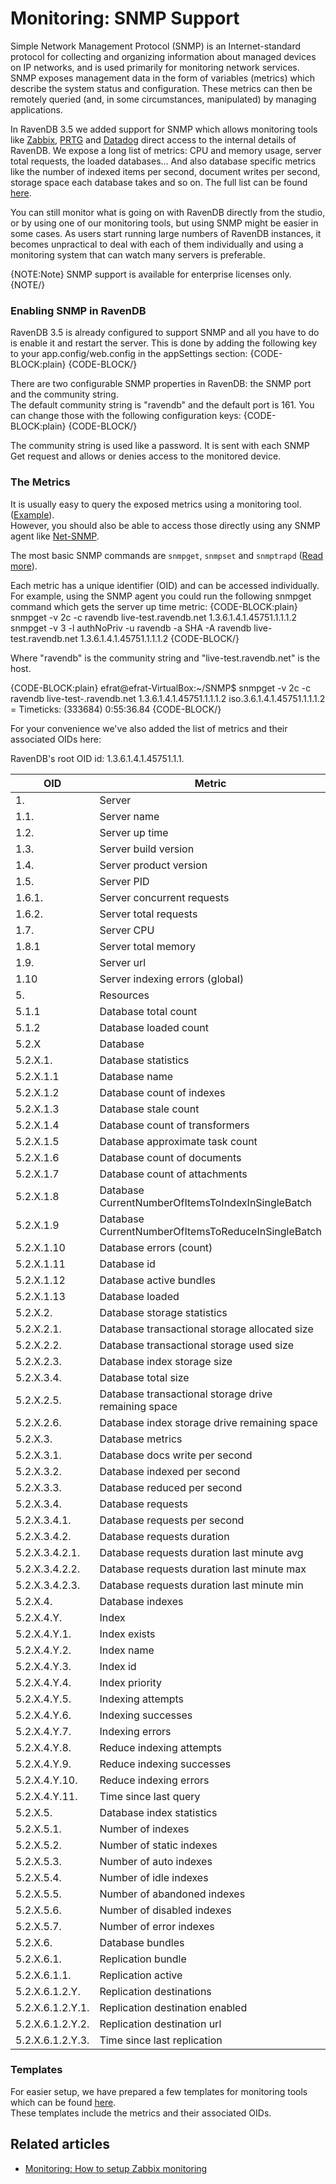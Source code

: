 # Monitoring: SNMP Support

Simple Network Management Protocol (SNMP) is an Internet-standard protocol for collecting and organizing information 
about managed devices on IP networks, and is used primarily for monitoring network services. SNMP exposes management 
data in the form of variables (metrics) which describe the system status and configuration. These metrics can then be 
remotely queried (and, in some circumstances, manipulated) by managing applications.

In RavenDB 3.5 we added support for SNMP which allows monitoring tools like [Zabbix](https://www.zabbix.com), [PRTG](https://www.paessler.com/prtg) 
and [Datadog](https://www.datadoghq.com/) direct access to the internal details of RavenDB. We expose a long list of metrics: CPU and memory usage,
server total requests, the loaded databases... And also database specific metrics like the number of indexed items per 
second, document writes per second, storage space each database takes and so on. The full list can be found [here](https://github.com/ravendb/ravendb/blob/v3.5/Raven.Database/Plugins/Builtins/Monitoring/Snmp/Templates/RAVENDB-MIB.txt).

You can still monitor what is going on with RavenDB directly from the studio, or by using one of our monitoring tools, 
but using SNMP might be easier in some cases. As users start running large numbers of RavenDB instances, it 
becomes unpractical to deal with each of them individually and using a monitoring system that can watch many servers 
is preferable.

{NOTE:Note}
SNMP support is available for enterprise licenses only.
{NOTE/}


### Enabling SNMP in RavenDB

RavenDB 3.5 is already configured to support SNMP and all you have to do is enable it and restart the server. 
This is done by adding the following key to your app.config/web.config in the appSettings section:
{CODE-BLOCK:plain}
<configuration>
    <appSettings>
        <add key="Raven/Monitoring/Snmp/Enabled" value="true" />
{CODE-BLOCK/}

There are two configurable SNMP properties in RavenDB: the SNMP port and the community string.   
The default community string is "ravendb" and the default port is 161. 
You can change those with the following configuration keys:
{CODE-BLOCK:plain}
<add key="Raven/Monitoring/Snmp/Port" value="12345" />
<add key="Raven/Monitoring/Snmp/Community" value="YourString" />
{CODE-BLOCK/}

The community string is used like a password. It is sent with each SNMP Get request and 
allows or denies access to the monitored device.

### The Metrics

It is usually easy to query the exposed metrics using a monitoring tool. ([Example](./setup-zabbix)).   
However, you should also be able to access those directly using any SNMP agent like [Net-SNMP](http://net-snmp.sourceforge.net/).   

The most basic SNMP commands are `snmpget`, `snmpset` and `snmptrapd` ([Read more](http://net-snmp.sourceforge.net/tutorial/tutorial-5/commands/)).   

Each metric has a unique identifier (OID) and can be accessed individually.   
For example, using the SNMP agent you could run the following snmpget command which gets the server up time metric:
{CODE-BLOCK:plain}
snmpget -v 2c -c ravendb live-test.ravendb.net 1.3.6.1.4.1.45751.1.1.1.2
snmpget -v 3 -l authNoPriv -u ravendb -a SHA -A ravendb live-test.ravendb.net 1.3.6.1.4.1.45751.1.1.1.2
{CODE-BLOCK/}

Where "ravendb" is the community string and "live-test.ravendb.net" is the host.

{CODE-BLOCK:plain}
efrat@efrat-VirtualBox:~/SNMP$ snmpget -v 2c -c ravendb live-test-.ravendb.net 1.3.6.1.4.1.45751.1.1.1.2
iso.3.6.1.4.1.45751.1.1.1.2 = Timeticks: (333684) 0:55:36.84
{CODE-BLOCK/}

For your convenience we've also added the list of metrics and their associated OIDs here:   

RavenDB's root OID id: 1.3.6.1.4.1.45751.1.1.

| OID | Metric |
| --- | ------ |
|1. |Server |  
|1.1. |Server name |
|1.2. |Server up time |
|1.3. |Server build version |
|1.4. |Server product version |
|1.5. |Server PID |
|1.6.1. |Server concurrent requests |
|1.6.2. |Server total requests |
|1.7. |Server CPU |
|1.8.1 |Server total memory |
|1.9. |Server url |
|1.10 |Server indexing errors (global) |
|5. |Resources | 
|5.1.1 |Database total count |
|5.1.2 |Database loaded count |
|5.2.X |Database |
|5.2.X.1. |Database statistics |
|5.2.X.1.1 |Database name |
|5.2.X.1.2 |Database count of indexes |
|5.2.X.1.3 |Database stale count |
|5.2.X.1.4 |Database count of transformers |
|5.2.X.1.5 |Database approximate task count |
|5.2.X.1.6 |Database count of documents |
|5.2.X.1.7 |Database count of attachments |
|5.2.X.1.8 |Database CurrentNumberOfItemsToIndexInSingleBatch |
|5.2.X.1.9 |Database CurrentNumberOfItemsToReduceInSingleBatch |
|5.2.X.1.10 |Database errors (count) |
|5.2.X.1.11 |Database id |
|5.2.X.1.12 |Database active bundles |
|5.2.X.1.13 |Database loaded |
|5.2.X.2. |Database storage statistics |
|5.2.X.2.1. |Database transactional storage allocated size |
|5.2.X.2.2. |Database transactional storage used size |
|5.2.X.2.3. |Database index storage size |
|5.2.X.3.4. |Database total size |
|5.2.X.2.5. |Database transactional storage drive remaining space |
|5.2.X.2.6. |Database index storage drive remaining space |
|5.2.X.3. |Database metrics |
|5.2.X.3.1. |Database docs write per second |
|5.2.X.3.2. |Database indexed per second |
|5.2.X.3.3. |Database reduced per second |
|5.2.X.3.4. |Database requests |
|5.2.X.3.4.1. |Database requests per second |
|5.2.X.3.4.2. |Database requests duration |
|5.2.X.3.4.2.1. |Database requests duration last minute avg |
|5.2.X.3.4.2.2. |Database requests duration last minute max |
|5.2.X.3.4.2.3. |Database requests duration last minute min |
|5.2.X.4. |Database indexes |
|5.2.X.4.Y. |Index |
|5.2.X.4.Y.1. |Index exists |
|5.2.X.4.Y.2. |Index name |
|5.2.X.4.Y.3. |Index id |
|5.2.X.4.Y.4. |Index priority |
|5.2.X.4.Y.5. |Indexing attempts |
|5.2.X.4.Y.6. |Indexing successes |
|5.2.X.4.Y.7. |Indexing errors |
|5.2.X.4.Y.8. |Reduce indexing attempts |
|5.2.X.4.Y.9. |Reduce indexing successes |
|5.2.X.4.Y.10. |Reduce indexing errors |
|5.2.X.4.Y.11. |Time since last query |
|5.2.X.5. |Database index statistics |
|5.2.X.5.1. |Number of indexes |
|5.2.X.5.2. |Number of static indexes |
|5.2.X.5.3. |Number of auto indexes |
|5.2.X.5.4. |Number of idle indexes |
|5.2.X.5.5. |Number of abandoned indexes |
|5.2.X.5.6. |Number of disabled indexes |
|5.2.X.5.7. |Number of error indexes |
|5.2.X.6. |Database bundles |
|5.2.X.6.1. |Replication bundle |
|5.2.X.6.1.1. |Replication active |
|5.2.X.6.1.2.Y. |Replication destinations |
|5.2.X.6.1.2.Y.1. |Replication destination enabled |
|5.2.X.6.1.2.Y.2. |Replication destination url |
|5.2.X.6.1.2.Y.3. |Time since last replication |

### Templates

For easier setup, we have prepared a few templates for monitoring tools which can be found [here](https://github.com/ravendb/ravendb/tree/v3.5/Raven.Database/Plugins/Builtins/Monitoring/Snmp/Templates).   
These templates include the metrics and their associated OIDs.

## Related articles

- [Monitoring: How to setup Zabbix monitoring](./setup-zabbix)

